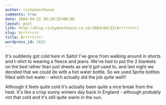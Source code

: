 ```yaml
---
author: rickymoorhouse
comments: true
date: 2004-04-22 20:20:55+00:00
layout: post
link: http://blog.rickymoorhouse.co.uk/2004/04/22/brrrrrrrr/
slug: brrrrrrrr
title: Brrrrrrrr!
wordpress_id: 1622
---
```


It's suddenly got cold here in Salto! I've gone from walking around in shorts and t-shirt to wearing a fleece and jeans. We've had to put the 2 blankets on the bed rather than just sheets as we'd got used to, and last night we decided that we could do with a hot water bottle. So we used Sprite bottles filled with hot water - which actually did the job quite well!!  

Although it feels quite cold it's actually been quite a nice break from the heat. It's like a crisp sunny winters day back in England - although probably not that cold and it's still quite warm in the sun.  

